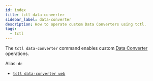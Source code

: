 ```yaml
---
id: index
title: tctl data-converter
sidebar_label: data-converter
description: How to operate custom Data Converters using tctl.
tags:
  - tctl
---
```


The `tctl data-converter` command enables custom [Data Converter](/concepts/what-is-a-data-converter) operations.

Alias: `dc`

- [`tctl data-converter web`](/tctl-next/data-converter#web)

